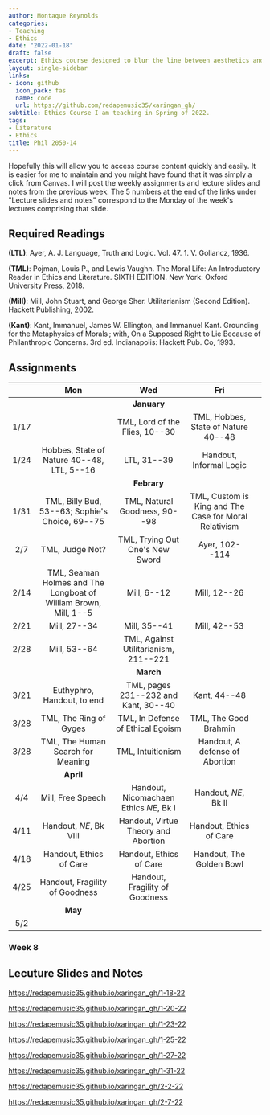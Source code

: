 ```yaml
---
author: Montaque Reynolds 
categories:
- Teaching
- Ethics
date: "2022-01-18"
draft: false
excerpt: Ethics course designed to blur the line between aesthetics and ethics.
layout: single-sidebar
links:
- icon: github 
  icon_pack: fas
  name: code 
  url: https://github.com/redapemusic35/xaringan_gh/
subtitle: Ethics Course I am teaching in Spring of 2022.
tags:
- Literature
- Ethics
title: Phil 2050-14
---
```


Hopefully this will allow you to access course content quickly and easily. It is easier for me to maintain and you might have found that it was simply a click from Canvas. I will post the weekly assignments and lecture slides and notes from the previous week. The 5 numbers at the end of the links under "Lecture slides and notes" correspond to the Monday of the week's lectures comprising that slide.

## Required Readings

**(LTL)**: Ayer, A. J. Language, Truth and Logic. Vol. 47. 1. V. Gollancz, 1936.

**(TML)**: Pojman, Louis P., and Lewis Vaughn. The Moral Life: An Introductory Reader in Ethics and Literature. SIXTH EDITION. New York: Oxford University Press, 2018.

**(Mill)**: Mill, John Stuart, and George Sher. Utilitarianism (Second Edition). Hackett Publishing, 2002.

**(Kant)**: Kant, Immanuel, James W. Ellington, and Immanuel Kant. Grounding for the Metaphysics of Morals ; with, On a Supposed Right to Lie Because of Philanthropic Concerns. 3rd ed. Indianapolis: Hackett Pub. Co, 1993.

## Assignments

||Mon|Wed|Fri||
|:---:|:---:|:---:|:---:|:---:|
|||**January**|||
|1/17||TML, Lord of the Flies, 10--30| TML, Hobbes, State of Nature 40--48||
|1/24|Hobbes, State of Nature 40--48, LTL, 5--16|LTL, 31--39|Handout, Informal Logic||
|||**Febrary**|||
|1/31|TML, Billy Bud, 53--63; Sophie's Choice, 69--75|TML, Natural Goodness, 90--98|TML, Custom is King and The Case for Moral Relativism||
|2/7|TML, Judge Not?|TML, Trying Out One's New Sword |Ayer, 102--114||
|2/14|TML, Seaman Holmes and The Longboat of William Brown, Mill, 1--5|Mill, 6--12|Mill, 12--26||
|2/21|Mill, 27--34|Mill, 35--41|Mill, 42--53|
|2/28|Mill, 53--64|TML, Against Utilitarianism, 211--221||
|||**March**|||
|3/21|Euthyphro, Handout, to end|TML, pages 231--232 and Kant, 30--40|Kant, 44--48||
| 3/28|TML, The Ring of Gyges|TML, In Defense of Ethical Egoism|TML, The Good Brahmin||
| 3/28 | TML, The Human Search for Meaning | TML, Intuitionism | Handout, A defense of Abortion |
||**April**||||
| 4/4 | Mill, Free Speech | Handout, Nicomachaen Ethics *NE*, Bk I | Handout, *NE*, Bk II |
| 4/11 |Handout, *NE*, Bk VIII|Handout, Virtue Theory and Abortion |Handout, Ethics of Care |
|4/18|Handout, Ethics of Care|Handout, Ethics of Care | Handout, The Golden Bowl |
| 4/25 |Handout, Fragility of Goodness |Handout, Fragility of Goodness||  |||
||**May**|||||
|5/2|||||

### Week 8


## Lecuture Slides and Notes

https://redapemusic35.github.io/xaringan_gh/1-18-22

https://redapemusic35.github.io/xaringan_gh/1-20-22

https://redapemusic35.github.io/xaringan_gh/1-23-22

https://redapemusic35.github.io/xaringan_gh/1-25-22

https://redapemusic35.github.io/xaringan_gh/1-27-22

https://redapemusic35.github.io/xaringan_gh/1-31-22

https://redapemusic35.github.io/xaringan_gh/2-2-22

https://redapemusic35.github.io/xaringan_gh/2-7-22




